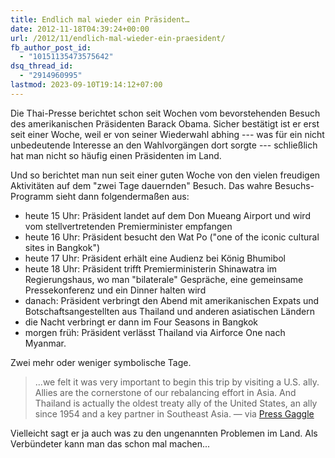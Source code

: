 ```yaml
---
title: Endlich mal wieder ein Präsident…
date: 2012-11-18T04:39:24+00:00
url: /2012/11/endlich-mal-wieder-ein-praesident/
fb_author_post_id:
  - "10151135473575642"
dsq_thread_id:
  - "2914960995"
lastmod: 2023-09-10T19:14:12+07:00
---
```

Die Thai-Presse berichtet schon seit Wochen vom bevorstehenden Besuch des amerikanischen Präsidenten Barack Obama. Sicher bestätigt ist er erst seit einer Woche, weil er von seiner Wiederwahl abhing --- was für ein nicht unbedeutende Interesse an den Wahlvorgängen dort sorgte --- schließlich hat man nicht so häufig einen Präsidenten im Land.

Und so berichtet man nun seit einer guten Woche von den vielen freudigen Aktivitäten auf dem "zwei Tage dauernden" Besuch. Das wahre Besuchs-Programm sieht dann folgendermaßen aus:

* heute 15 Uhr: Präsident landet auf dem Don Mueang Airport und wird vom stellvertretenden Premierminister empfangen
* heute 16 Uhr: Präsident besucht den Wat Po ("one of the iconic cultural sites in Bangkok")
* heute 17 Uhr: Präsident erhält eine Audienz bei König Bhumibol
* heute 18 Uhr: Präsident trifft Premierministerin Shinawatra im Regierungshaus, wo man "bilaterale" Gespräche, eine gemeinsame Pressekonferenz und ein Dinner halten wird
* danach: Präsident verbringt den Abend mit amerikanischen Expats und Botschaftsangestellten aus Thailand und anderen asiatischen Ländern
* die Nacht verbringt er dann im Four Seasons in Bangkok
* morgen früh: Präsident verlässt Thailand via Airforce One nach Myanmar.

Zwei mehr oder weniger symbolische Tage.

> ...we felt it was very important to begin this trip by visiting a U.S. ally. Allies are the cornerstone of our rebalancing effort in Asia. And Thailand is actually the oldest treaty ally of the United States, an ally since 1954 and a key partner in Southeast Asia. &#8212; via [Press Gaggle][1]

Vielleicht sagt er ja auch was zu den ungenannten Problemen im Land. Als Verbündeter kann man das schon mal machen...

 [1]: http://gretawire.foxnewsinsider.com/2012/11/17/press-gaggle-from-air-force-one-en-route-to-bangkok-thailand/
